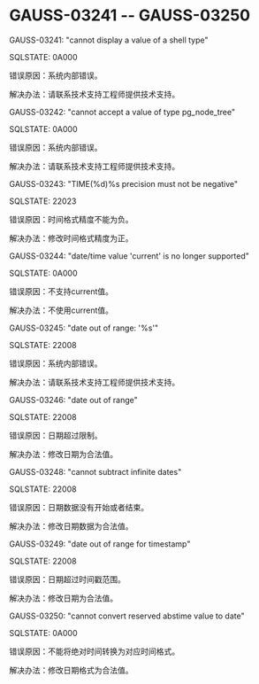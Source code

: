 # GAUSS-03241 -- GAUSS-03250<a name="ZH-CN_TOPIC_0302073054"></a>

GAUSS-03241: "cannot display a value of a shell type"

SQLSTATE: 0A000

错误原因：系统内部错误。

解决办法：请联系技术支持工程师提供技术支持。

GAUSS-03242: "cannot accept a value of type pg\_node\_tree"

SQLSTATE: 0A000

错误原因：系统内部错误。

解决办法：请联系技术支持工程师提供技术支持。

GAUSS-03243: "TIME\(%d\)%s precision must not be negative"

SQLSTATE: 22023

错误原因：时间格式精度不能为负。

解决办法：修改时间格式精度为正。

GAUSS-03244: "date/time value 'current' is no longer supported"

SQLSTATE: 0A000

错误原因：不支持current值。

解决办法：不使用current值。

GAUSS-03245: "date out of range: '%s'"

SQLSTATE: 22008

错误原因：系统内部错误。

解决办法：请联系技术支持工程师提供技术支持。

GAUSS-03246: "date out of range"

SQLSTATE: 22008

错误原因：日期超过限制。

解决办法：修改日期为合法值。

GAUSS-03248: "cannot subtract infinite dates"

SQLSTATE: 22008

错误原因：日期数据没有开始或者结束。

解决办法：修改日期数据为合法值。

GAUSS-03249: "date out of range for timestamp"

SQLSTATE: 22008

错误原因：日期超过时间戳范围。

解决办法：修改日期为合法值。

GAUSS-03250: "cannot convert reserved abstime value to date"

SQLSTATE: 0A000

错误原因：不能将绝对时间转换为对应时间格式。

解决办法：修改日期格式为合法值。


